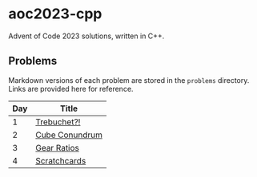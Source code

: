 # aoc2023-cpp

Advent of Code 2023 solutions, written in C++.

## Problems

Markdown versions of each problem are stored in the `problems` directory. Links are provided here for reference.

| Day | Title |
|-----|-------|
| 1 | [Trebuchet?!](problems/day1.md) |
| 2 | [Cube Conundrum](problems/day2.md) |
| 3 | [Gear Ratios](problems/day3.md) |
| 4 | [Scratchcards](problems/day4.md) |
